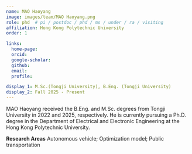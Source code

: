 ```yaml
---
name: MAO Haoyang
image: images/team/MAO Haoyang.png
role: phd  # pi / postdoc / phd / ms / under / ra / visiting
affiliation: Hong Kong Polytechnic University
order: 1

links:
  home-page: 
  orcid: 
  google-scholar: 
  github: 
  email:
  profile: 

display_1: M.Sc.(Tongji University), B.Eng. (Tongji University)
display_2: Fall 2025 - Present 
---
```


<!--  Add a short self introduction here -->
<!-- Like Research Areas -->

MAO Haoyang received the B.Eng. and M.Sc. degrees from Tongji University in 2022 and 2025, respectively. He is currently pursuing a Ph.D. degree in the Department of Electrical and Electronic Engineering at the Hong Kong Polytechnic University.

**Research Areas**
Autonomous vehicle; Optimization model; Public transportation
